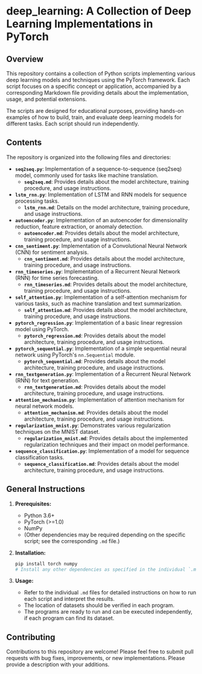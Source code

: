 # deep_learning: A Collection of Deep Learning Implementations in PyTorch

## Overview

This repository contains a collection of Python scripts implementing various deep learning models and techniques using the PyTorch framework. Each script focuses on a specific concept or application, accompanied by a corresponding Markdown file providing details about the implementation, usage, and potential extensions.

The scripts are designed for educational purposes, providing hands-on examples of how to build, train, and evaluate deep learning models for different tasks. Each script should run independently.

## Contents

The repository is organized into the following files and directories:

*   **`seq2seq.py`**: Implementation of a sequence-to-sequence (seq2seq) model, commonly used for tasks like machine translation.
    *   **`seq2seq.md`**:  Provides details about the model architecture, training procedure, and usage instructions.
*   **`lstm_rnn.py`**: Implementation of LSTM and RNN models for sequence processing tasks.
    *   **`lstm_rnn.md`**: Details on the model architecture, training procedure, and usage instructions.
*   **`autoencoder.py`**: Implementation of an autoencoder for dimensionality reduction, feature extraction, or anomaly detection.
    *   **`autoencoder.md`**:  Provides details about the model architecture, training procedure, and usage instructions.
*   **`cnn_sentiment.py`**: Implementation of a Convolutional Neural Network (CNN) for sentiment analysis.
    *   **`cnn_sentiment.md`**: Provides details about the model architecture, training procedure, and usage instructions.
*   **`rnn_timeseries.py`**: Implementation of a Recurrent Neural Network (RNN) for time series forecasting.
    *   **`rnn_timeseries.md`**: Provides details about the model architecture, training procedure, and usage instructions.
*   **`self_attention.py`**: Implementation of a self-attention mechanism for various tasks, such as machine translation and text summarization.
    *   **`self_attention.md`**: Provides details about the model architecture, training procedure, and usage instructions.
*   **`pytorch_regression.py`**: Implementation of a basic linear regression model using PyTorch.
    *   **`pytorch_regression.md`**: Provides details about the model architecture, training procedure, and usage instructions.
*   **`pytorch_sequential.py`**: Implementation of a simple sequential neural network using PyTorch's `nn.Sequential` module.
    *   **`pytorch_sequential.md`**: Provides details about the model architecture, training procedure, and usage instructions.
*   **`rnn_textgeneration.py`**: Implementation of a Recurrent Neural Network (RNN) for text generation.
    *   **`rnn_textgeneration.md`**: Provides details about the model architecture, training procedure, and usage instructions.
*   **`attention_mechanism.py`**: Implementation of attention mechanism for neural network models.
    *   **`attention_mechanism.md`**: Provides details about the model architecture, training procedure, and usage instructions.
*   **`regularization_mnist.py`**: Demonstrates various regularization techniques on the MNIST dataset.
    *   **`regularization_mnist.md`**: Provides details about the implemented regularization techniques and their impact on model performance.
*   **`sequence_classification.py`**: Implementation of a model for sequence classification tasks.
    *   **`sequence_classification.md`**: Provides details about the model architecture, training procedure, and usage instructions.

## General Instructions

1.  **Prerequisites:**
    *   Python 3.6+
    *   PyTorch (>=1.0)
    *   NumPy
    *   (Other dependencies may be required depending on the specific script; see the corresponding `.md` file.)

2.  **Installation:**
    ```bash
    pip install torch numpy
    # Install any other dependencies as specified in the individual `.md` files.
    ```

3.  **Usage:**
    *   Refer to the individual `.md` files for detailed instructions on how to run each script and interpret the results.
    * The location of datasets should be verified in each program.
    * The programs are ready to run and can be executed independently, if each program can find its dataset.

## Contributing

Contributions to this repository are welcome! Please feel free to submit pull requests with bug fixes, improvements, or new implementations. Please provide a description with your additions.
